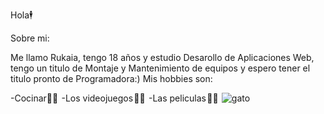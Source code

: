 Hola🕴️ 

Sobre mi:

Me llamo Rukaia, tengo 18 años y estudio Desarollo de Aplicaciones Web, tengo un titulo de Montaje y Mantenimiento de equipos y espero tener el titulo pronto de Programadora:)
Mis hobbies son: 

-Cocinar👩‍🍳 
-Los videojuegos 👩‍💻 
-Las peliculas 🕵️‍♀️ 
![gato](https://user-images.githubusercontent.com/124364131/219867258-a2257641-3b5f-45fe-bea2-8726ed921d50.gif)
